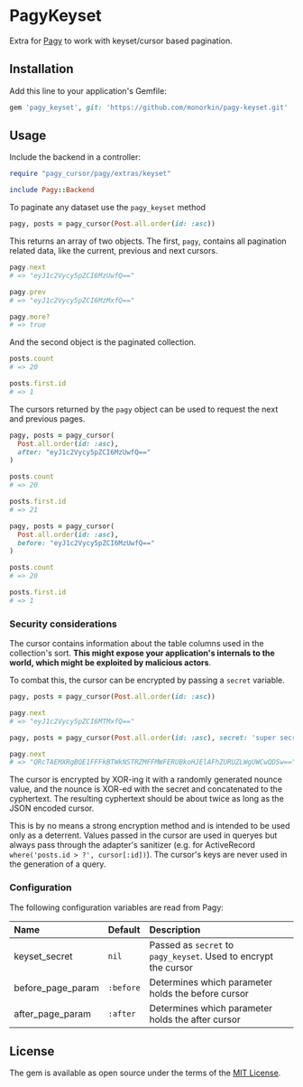 
# PagyKeyset

Extra for [Pagy](https://github.com/ddnexus/pagy) to work with keyset/cursor
based pagination.


## Installation

Add this line to your application's Gemfile:

```ruby
gem 'pagy_keyset', git: 'https://github.com/monorkin/pagy-keyset.git'
```

## Usage

Include the backend in a controller:

```ruby
require "pagy_cursor/pagy/extras/keyset"

include Pagy::Backend
```

To paginate any dataset use the `pagy_keyset` method

```ruby
pagy, posts = pagy_cursor(Post.all.order(id: :asc))
```

This returns an array of two objects. The first, `pagy`, contains all pagination
related data, like the current, previous and next cursors.

```ruby
pagy.next
# => "eyJ1c2Vycy5pZCI6MzUwfQ=="

pagy.prev
# => "eyJ1c2Vycy5pZCI6MzMxfQ=="

pagy.more?
# => true
```

And the second object is the paginated collection.

```ruby
posts.count
# => 20

posts.first.id
# => 1
```

The cursors returned by the `pagy` object can be used to request the next and
previous pages.

```ruby
pagy, posts = pagy_cursor(
  Post.all.order(id: :asc),
  after: "eyJ1c2Vycy5pZCI6MzUwfQ=="
)

posts.count
# => 20

posts.first.id
# => 21

pagy, posts = pagy_cursor(
  Post.all.order(id: :asc),
  before: "eyJ1c2Vycy5pZCI6MzUwfQ=="
)

posts.count
# => 20

posts.first.id
# => 1
```

### Security considerations

The cursor contains information about the table columns used in the collection's
sort. **This might expose your application's internals to the world, which
might be exploited by malicious actors**.

To combat this, the cursor can be encrypted by passing a `secret` variable.

```ruby
pagy, posts = pagy_cursor(Post.all.order(id: :asc))

pagy.next
# => "eyJ1c2Vycy5pZCI6MTMxfQ=="

pagy, posts = pagy_cursor(Post.all.order(id: :asc), secret: 'super secret secret')

pagy.next
# => "QRcTAEMXRgBQE1FFFkBTWkNSTRZMFFMWFERUBkoHJElAFhZURUZLWgUWCwQDSw=="
```

The cursor is encrypted by XOR-ing it with a randomly generated nounce value,
and the nounce is XOR-ed with the secret and concatenated to the cyphertext.
The resulting cyphertext should be about twice as long as the JSON encoded
cursor.

This is by no means a strong encryption method and is intended to be used only
as a deterrent. Values passed in the cursor are used in queryes but always pass
through the adapter's sanitizer
(e.g. for ActiveRecord `where('posts.id > ?', cursor[:id])`). The cursor's keys
are never used in the generation of a query.

### Configuration

The following configuration variables are read from Pagy:

| Name              | Default   | Description                                                     |
|:------------------|:----------|:----------------------------------------------------------------|
| keyset_secret     | `nil`     | Passed as `secret` to `pagy_keyset`. Used to encrypt the cursor |
| before_page_param | `:before` | Determines which parameter holds the before cursor              |
| after_page_param  | `:after`  | Determines which parameter holds the after cursor               |

## License

The gem is available as open source under the terms of the
[MIT License](https://opensource.org/licenses/MIT).
